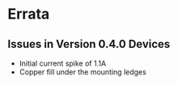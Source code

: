 # Errata

## Issues in Version 0.4.0 Devices

- Initial current spike of 1.1A
- Copper fill under the mounting ledges
